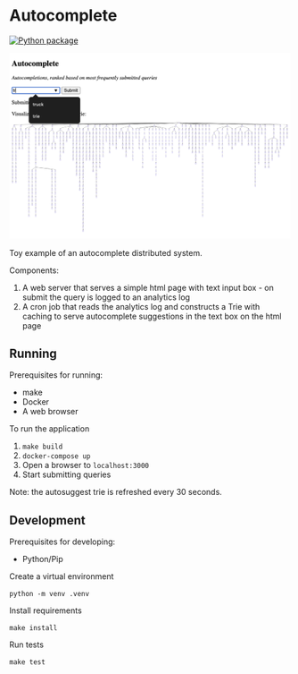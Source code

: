 # Autocomplete
[![Python package](https://github.com/mweiden/autocomplete/actions/workflows/python-package.yml/badge.svg)](https://github.com/mweiden/autocomplete/actions/workflows/python-package.yml)

![](src/static/screenshot.png)

Toy example of an autocomplete distributed system.

Components:
1. A web server that serves a simple html page with text input box - on submit the query is logged to an analytics log
1. A cron job that reads the analytics log and constructs a Trie with caching to serve autocomplete suggestions in the text box on the html page

## Running

Prerequisites for running:

* make
* Docker
* A web browser

To run the application

1. `make build`
1. `docker-compose up`
1. Open a browser to `localhost:3000`
1. Start submitting queries

Note: the autosuggest trie is refreshed every 30 seconds.

## Development

Prerequisites for developing:

* Python/Pip

Create a virtual environment

```
python -m venv .venv
```

Install requirements

```
make install
```

Run tests

```
make test
```
